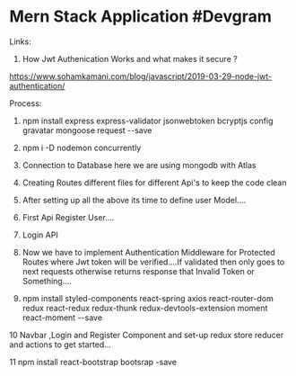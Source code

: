 # Mern Stack Application #Devgram  

Links:

1. How Jwt Authenication Works and what makes it secure ? 

https://www.sohamkamani.com/blog/javascript/2019-03-29-node-jwt-authentication/

Process:

1.  npm install express express-validator jsonwebtoken bcryptjs config gravatar mongoose request --save

2. npm i -D nodemon concurrently

3. Connection to Database here we are using mongodb with Atlas 

4. Creating Routes different files for different Api's to keep the code clean

5. After setting up all the above its time to define user Model....

6. First Api Register User....

7. Login API

8. Now we have to implement Authentication Middleware for Protected Routes where Jwt token will be verified....If validated then only goes to next requests otherwise returns response that Invalid Token or Something....

9. npm install styled-components react-spring axios react-router-dom redux react-redux redux-thunk redux-devtools-extension moment react-moment --save

10 Navbar ,Login and Register Component  and set-up redux store reducer and actions to get started...

11 npm install react-bootstrap bootsrap -save

